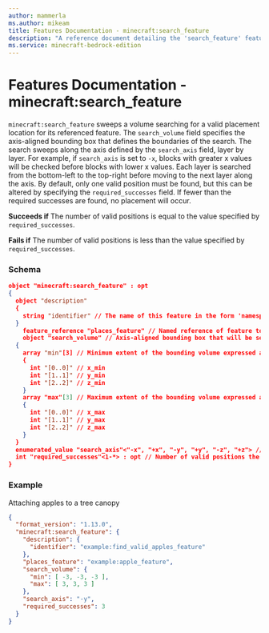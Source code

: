 ```yaml
---
author: mammerla
ms.author: mikeam
title: Features Documentation - minecraft:search_feature
description: "A reference document detailing the 'search_feature' feature"
ms.service: minecraft-bedrock-edition
---
```


# Features Documentation - minecraft:search_feature

`minecraft:search_feature` sweeps a volume searching for a valid placement location for its referenced feature. The `search_volume` field specifies the axis-aligned bounding box that defines the boundaries of the search. The search sweeps along the axis defined by the `search_axis` field, layer by layer. For example, if `search_axis` is set to `-x`, blocks with greater x values will be checked before blocks with lower x values. Each layer is searched from the bottom-left to the top-right before moving to the next layer along the axis. By default, only one valid position must be found, but this can be altered by specifying the `required_successes` field. If fewer than the required successes are found, no placement will occur.

**Succeeds if**
The number of valid positions is equal to the value specified by `required_successes`.

**Fails if**
The number of valid positions is less than the value specified by `required_successes`.

### Schema

```json
object "minecraft:search_feature" : opt
{
  object "description"
  {
    string "identifier" // The name of this feature in the form 'namespace_name:feature_name'. 'feature_name' must match the filename.
  }
    feature_reference "places_feature" // Named reference of feature to be placed
    object "search_volume" // Axis-aligned bounding box that will be searched for valid placement positions. Expressed as offsets from the input position.
  {
    array "min"[3] // Minimum extent of the bounding volume expressed as [ x, y, z ]
    {
      int "[0..0]" // x_min
      int "[1..1]" // y_min
      int "[2..2]" // z_min
    }
    array "max"[3] // Maximum extent of the bounding volume expressed as [ x, y, z ]
    {
      int "[0..0]" // x_max
      int "[1..1]" // y_max
      int "[2..2]" // z_max
    }
  }
  enumerated_value "search_axis"<"-x", "+x", "-y", "+y", "-z", "+z"> // Axis that the search will sweep along through the 'search_volume'
  int "required_successes"<1-*> : opt // Number of valid positions the search must find in order to place the referenced feature
}
```

### Example

Attaching apples to a tree canopy

```json
{
  "format_version": "1.13.0",
  "minecraft:search_feature": {
    "description": {
      "identifier": "example:find_valid_apples_feature"
    },
    "places_feature": "example:apple_feature",
    "search_volume": {
      "min": [ -3, -3, -3 ],
      "max": [ 3, 3, 3 ]
    },
    "search_axis": "-y",
    "required_successes": 3
  }
}
```
